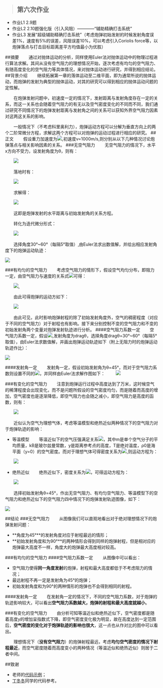 >## 第六次作业
- 作业L1 2.9题
- 作业L2 2.10题强化版（引入风阻）————“辅助精确打击系统”
- 作业L3 发展“超级辅助精确打击系统”（考虑炮弹初始发射的时候发射角度误差1%，速度有5%的误差，风阻误差10%，可以考虑引入Coriolis force等，以炮弹落点与打击目标距离差平方均值最小为优胜）

##摘要
　　通过对抛体运动的分析，同样使用Euler法对抛体运动中的物理过程进行算法求解。其间从没有空气阻力的理想情况开始，逐次考虑有均匀的空气阻力、有随高度变化的空气阻力等具体情况，来对抛体运动进行研究，并得到相应结论。
##背景介绍
　　继续拓展第一章的落体运动至二维平面，即为通常所说的抛体运动，而炮弹的发射为典型的抛体运动，对其的研究可以得到相应的抛体运动问题的定性解。

　　在炮弹发射问题中，初速度一定的情况下，发射距离与发射角度存在一定的关系，而这一关系也会随着空气阻力的有无以及空气密度变化的不同而不同，我们通过研究不同情况下的炮弹发射距离与发射角之间的关系可以获知外界空气阻力因素对这两这关系的影响。

　　一般情况下（不考虑科里奥利力），炮弹运动方程可以分解为垂直方向上的两个二阶常微分方程，求解这两个方程可以对炮弹的运动过程进行相应的研究。
##正文
　　假设重力加速度为![](https://raw.githubusercontent.com/XiaobudianChen/computationalphysics_N2013301020075/master/chapter2/exercise_6/公式1.png),初速度v=1000m/s,则分别从以下几种情况讨论炮弹落点与相关影响因素的关系。
###无空气阻力
　　无空气阻力的情况下，水平x方向不受力，设发射角度为θ，则有：

　　![](https://raw.githubusercontent.com/XiaobudianChen/computationalphysics_N2013301020075/master/chapter2/exercise_6/公式2.png)

　　落地时有：

　　![](https://raw.githubusercontent.com/XiaobudianChen/computationalphysics_N2013301020075/master/chapter2/exercise_6/公式3.png)

　　求解得：

　　![](https://raw.githubusercontent.com/XiaobudianChen/computationalphysics_N2013301020075/master/chapter2/exercise_6/公式4.png)

　　这即是炮弹发射的水平距离与初始发射角的关系方程。

　　转化为迭代微分形式：

　　![](https://raw.githubusercontent.com/XiaobudianChen/computationalphysics_N2013301020075/master/chapter2/exercise_6/公式5.png)

　　选择角度30°~60°（每隔5°取值）,由Euler法求出数值解，并绘出相应发射角度下的炮弹运动轨迹：

![](https://raw.githubusercontent.com/XiaobudianChen/computationalphysics_N2013301020075/master/chapter2/exercise_6/figure_6.1.png)

###有均匀的空气阻力
　　考虑空气阻力的情形下，假设空气均匀分布，即阻力一定，由空气阻力与速度的关系式![](https://raw.githubusercontent.com/XiaobudianChen/computationalphysics_N2013301020075/master/chapter2/exercise_6/公式6.png)可得：

　　![](https://raw.githubusercontent.com/XiaobudianChen/computationalphysics_N2013301020075/master/chapter2/exercise_6/公式7.png),

　　由此可得炮弹的运动方如下：

　　![](https://raw.githubusercontent.com/XiaobudianChen/computationalphysics_N2013301020075/master/chapter2/exercise_6/公式8.png)

　　由此可见，此时影响炮弹射程的除了初始发射角度外，空气的稠密程度（对应于不同的空气阻力）对于射程也有影响。接下来分别控制不变的空气阻力和不变的初始发射角两个变量对炮弹发射轨迹进行分析。
####空气阻力系数一定
　　空气阻力系数一定，假设![](https://raw.githubusercontent.com/XiaobudianChen/computationalphysics_N2013301020075/master/chapter2/exercise_6/公式9.png),发射角度为dragθ，选择角度dragθ=30°~60°（每隔5°取值），由Euler法求数值解，并画出炮弹运动轨迹如下（附上无阻力时的炮弹运动轨迹作比）：

![](https://raw.githubusercontent.com/XiaobudianChen/computationalphysics_N2013301020075/master/chapter2/exercise_6/figure_6.2.png)

####发射角一定
　　发射角一定，假设初始发射角为θ=45°，而对于空气阻力系数则设置不同的![](https://raw.githubusercontent.com/XiaobudianChen/computationalphysics_N2013301020075/master/chapter2/exercise_6/公式10.png)，并同样由Euler法求解作图如下：
　　
![](https://raw.githubusercontent.com/XiaobudianChen/computationalphysics_N2013301020075/master/chapter2/exercise_6/figure_6.3.png)

###有变化的空气阻力
　　注意到炮弹运行过程中高度达到了万米，这时候空气的稀薄程度会出现变化，而不是问题所假设的空气密度均匀，而是随着而高度的增加，空气密度也是逐渐降低，即空气阻力也会随之减小，即空气阻力是高度的函数，则有：

　　![](https://raw.githubusercontent.com/XiaobudianChen/computationalphysics_N2013301020075/master/chapter2/exercise_6/公式11.png)

　　近似认为空气为理想气体，考虑等温模型和绝热近似两种情况下的空气阻力对于炮弹轨迹的影响：
- 等温模型
　　等温近似下的空气压强满足关系![](https://raw.githubusercontent.com/XiaobudianChen/computationalphysics_N2013301020075/master/chapter2/exercise_6/公式12.png)，其中m是单个空气分子的平均质量，kB是玻尔兹曼常数，y是距离参考点的高度，T是绝对温度，ρ0是海平面（y=0）的空气密度。而对于理想气体可得密度关系为![](https://raw.githubusercontent.com/XiaobudianChen/computationalphysics_N2013301020075/master/chapter2/exercise_6/公式13.png),则运动方程为：

　　![](https://raw.githubusercontent.com/XiaobudianChen/computationalphysics_N2013301020075/master/chapter2/exercise_6/公式14.png)

- 绝热近似
　　绝热近似下，密度关系为![](https://raw.githubusercontent.com/XiaobudianChen/computationalphysics_N2013301020075/master/chapter2/exercise_6/公式15.png)，可得运动方程为：

　　![](https://raw.githubusercontent.com/XiaobudianChen/computationalphysics_N2013301020075/master/chapter2/exercise_6/公式16.png)

　　选择初始发射角θ=45°，作出无空气阻力、有均匀空气阻力、等温模型下的空气阻力和绝热近似下的空气阻力四中情况下的炮弹发射轨迹图像，如下：

![](https://raw.githubusercontent.com/XiaobudianChen/computationalphysics_N2013301020075/master/chapter2/exercise_6/figure_6.4.png)

##结论
###无空气阻力
　　从图像我们可以直观地看出对于绝对理想情况下的炮弹发射问题：
- **角度为45°**的发射角度对应于射程最远的情形；
- **初始发射角度和为90°**的两种情形会得到同样的炮弹射程，但是相对应的炮弹最大高度不一样，角度大的炮弹最大高度相对较高。

###有均匀的空气阻力
####空气阻力系数一定
　　从图像中可以看出：
- 空气阻力使得**同一角度发射**的炮弹，射程和最大高度都低于不考虑阻力的情况；
- 最远射程不再一定是发射角为45°的炮弹；
- 初始发射角度和为90°的两种情形的炮弹也不会得到相同的射程。

####发射角一定
　　在发射角一定的情况下，不同的空气阻力系数，对于炮弹的轨迹影响较大，可以看出**空气阻力系数越大，炮弹的射程和最大高度就越小**。

###有变化的空气阻力
　　由分析可知等温近似和绝热近似下，空气密度都是随着高度y的增加呈指数式下降，即空气密度变化极为明显，故在高度达到一定范围后，**空气密度的变化对于炮弹轨迹的影响也很大**，这一点也从作对比的图中可以看出。

　　理想情况下（**没有空气阻力**）的炮弹射程最远，考虑**均匀空气密度的情况下射程最近**，而空气密度随着而高度变小的两种情况（等温近似和绝热近似）则居于二者中间。

##致谢
- 老师的[代码示例](https://github.com/caihao/computational_physics_whu/tree/master/chapter2)；
- [丁冬冬](https://www.zybuluo.com/Memorieddd/note/365009)同学的代码参考。
